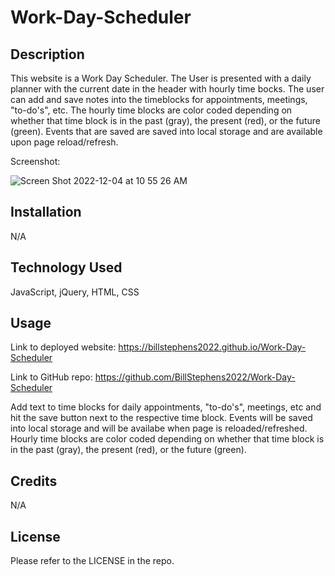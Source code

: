# Work-Day-Scheduler

## Description

This website is a Work Day Scheduler.  The User is presented with a daily planner with the current date in the header with hourly time bocks.  The user can add and save notes into the timeblocks for appointments, meetings, "to-do's", etc. The hourly time blocks are color coded depending on whether that time block is in the past (gray), the present (red), or the future (green).  Events that are saved are saved into local storage and are available upon page reload/refresh.

Screenshot:


![Screen Shot 2022-12-04 at 10 55 26 AM](https://user-images.githubusercontent.com/113722447/205513071-1aee3ca6-3a14-4cd9-af98-224fe9cac198.png)



## Installation

N/A

## Technology Used

JavaScript, jQuery, HTML, CSS

## Usage

Link to deployed website:  https://billstephens2022.github.io/Work-Day-Scheduler

Link to GitHub repo: https://github.com/BillStephens2022/Work-Day-Scheduler

Add text to time blocks for daily appointments, "to-do's", meetings, etc and hit the save button next to the respective time block.  Events will be saved into local storage and will be availabe when page is reloaded/refreshed.  Hourly time blocks are color coded depending on whether that time block is in the past (gray), the present (red), or the future (green).

## Credits

N/A

## License

Please refer to the LICENSE in the repo.

